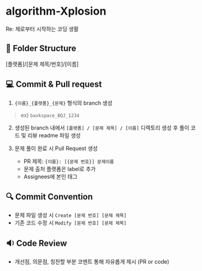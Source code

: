 # algorithm-Xplosion
Re: 제로부터 시작하는 코딩 생활

## 📁 Folder Structure
[플랫폼]/[문제 제목/번호]/[이름]

## 💻 Commit & Pull request
1. `{이름}_{플랫폼}_{문제}` 형식의 branch 생성
  > ex) `baxkspace_BQJ_1234`
2. 생성된 branch 내에서 `[플랫폼] / [문제 제목] / [이름]` 디렉토리 생성 후 풀이 코드 및 리뷰 readme 파일 생성

3. 문제 풀이 완료 시 Pull Request 생성
   * PR 제목: `{이름}: [{문제 번호}] 문제이름`
   * 문제 출처 플랫폼은 label로 추가
   * Assignees에 본인 태그
  
## 🔍 Commit Convention
* 문제 파일 생성 시 `Create [문제 번호] [문제 제목]`
* 기존 코드 수정 시 `Modify [문제 번호] [문제 제목]`

## 🔉 Code Review
* 개선점, 의문점, 칭찬할 부분 코멘트 통해 자유롭게 제시 (PR or code)
